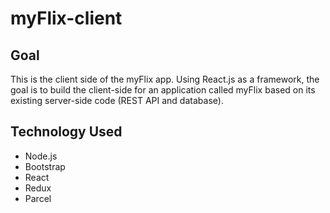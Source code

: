 # myFlix-client



## Goal
This is the client side of the myFlix app. Using React.js as a framework, the goal is to build the client-side for an application called myFlix based on its existing server-side code (REST API and database).

## Technology Used
- Node.js
- Bootstrap
- React
- Redux
- Parcel

